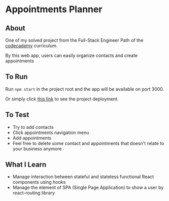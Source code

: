 # Appointments Planner

## About

One of my solved project from the Full-Stack Engineer Path of the [codecademy](codecademy.com/) curriculum.

By this web app, users can easily organize contacts and create appointments

## To Run

Run `npm start` in the project root and the app will be available on port 3000.

Or simply click <a href="https://rijalghodi-appointments-planner.netlify.app" target="_blank">this link</a> to see the project deployment.

## To Test

- Try to add contacts
- Click appointments navigation menu
- Add appointments
- Feel free to delete some contact and appointments that doesn't relate to your business anymore

## What I Learn

- Manage interaction between stateful and stateless functional React components using hooks
- Manage the element of SPA (Single Page Application) to show a user by react-routing library
